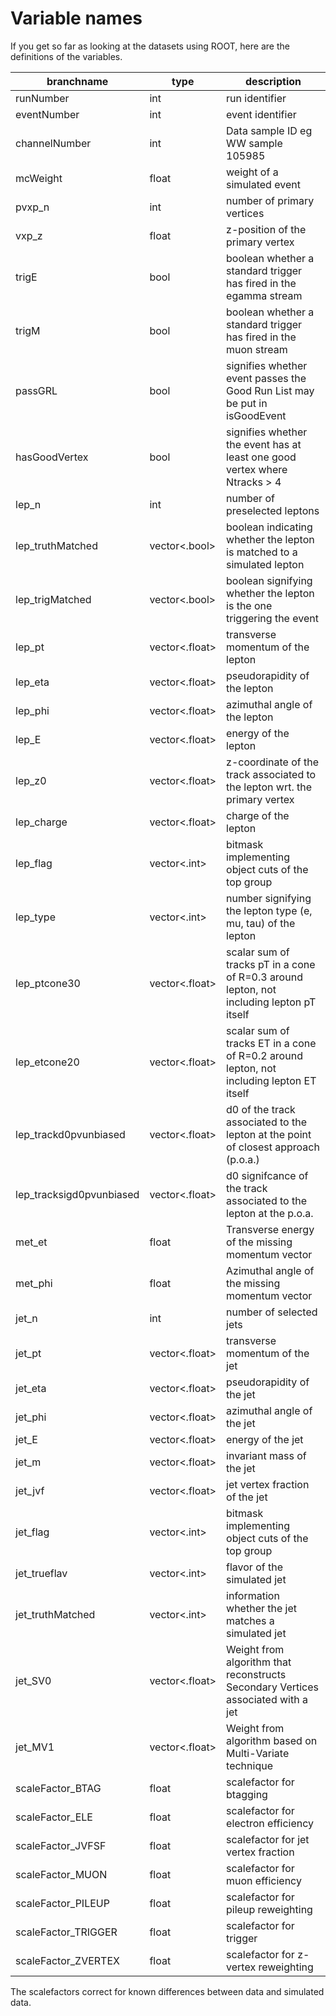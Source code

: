 # Variable names

If you get so far as looking at the datasets using ROOT, here are the definitions of the variables.

|branchname                 | type   | description |
|-|-|-|
|runNumber                  | int    | run identifier |
|eventNumber                | int    | event identifier |
|channelNumber              | int    | Data sample ID eg WW sample 105985 |
|mcWeight                   | float  | weight of a simulated event |
|pvxp\_n                    | int    | number of primary vertices |
|vxp\_z                     | float  | z-position of the primary vertex |
|trigE                      | bool   | boolean whether a standard trigger has fired in the egamma stream |
|trigM                      | bool   | boolean whether a standard trigger has fired in the muon stream |
|passGRL                    | bool   | signifies whether event passes the Good Run List may be put in isGoodEvent |
|hasGoodVertex              | bool   | signifies whether the event has at least one good vertex where Ntracks > 4 |
|lep\_n                     | int    | number of preselected leptons |
|lep\_truthMatched          | vector<.bool>  | boolean indicating whether the lepton is matched to a simulated lepton |
|lep\_trigMatched           | vector<.bool>  | boolean signifying whether the lepton is the one triggering the event |
|lep\_pt                    | vector<.float>  | transverse momentum of the lepton |
|lep\_eta                   | vector<.float>  | pseudorapidity of the lepton |
|lep\_phi                   | vector<.float>  | azimuthal angle of the lepton |
|lep\_E                     | vector<.float>  | energy of the lepton |
|lep\_z0                    | vector<.float>  | z-coordinate of the track associated to the lepton wrt. the primary vertex |
|lep\_charge                | vector<.float>  | charge of the lepton |
|lep\_flag                  | vector<.int>    | bitmask implementing object cuts of the top group |
|lep\_type                  | vector<.int>    | number signifying the lepton type (e, mu, tau) of the lepton |
|lep\_ptcone30              | vector<.float>  | scalar sum of tracks pT in a cone of R=0.3 around lepton, not including lepton pT itself |
|lep\_etcone20              | vector<.float>  | scalar sum of tracks ET in a cone of R=0.2 around lepton, not including lepton ET itself |
|lep\_trackd0pvunbiased     | vector<.float>  | d0 of the track associated to the lepton at the point of closest approach (p.o.a.) |
|lep\_tracksigd0pvunbiased  | vector<.float>  | d0 signifcance of the track associated to the lepton at the p.o.a. |
|met\_et                    | float  | Transverse energy of the missing momentum vector |
|met\_phi                   | float  | Azimuthal angle of the missing momentum vector |
|jet\_n                     | int    | number of selected jets |
|jet\_pt                    | vector<.float>  | transverse momentum of the jet |
|jet\_eta                   | vector<.float>  | pseudorapidity of the jet |
|jet\_phi                   | vector<.float>  | azimuthal angle of the jet |
|jet\_E                     | vector<.float>  | energy of the jet |
|jet\_m                     | vector<.float>  | invariant mass of the jet |
|jet\_jvf                   | vector<.float>  | jet vertex fraction of the jet |
|jet\_flag                  | vector<.int>    | bitmask implementing object cuts of the top group |
|jet\_trueflav              | vector<.int>    | flavor of the simulated jet |
|jet\_truthMatched          | vector<.int>    | information whether the jet matches a simulated jet|
|jet\_SV0                   | vector<.float>  | Weight from algorithm that reconstructs Secondary Vertices associated with a jet |
|jet\_MV1                   | vector<.float>  | Weight from algorithm based on Multi-Variate technique |
|scaleFactor\_BTAG          | float              | scalefactor for btagging |
|scaleFactor\_ELE           | float              | scalefactor for electron efficiency |
|scaleFactor\_JVFSF         | float              | scalefactor for jet vertex fraction |
|scaleFactor\_MUON          | float              | scalefactor for muon efficiency |
|scaleFactor\_PILEUP        | float              | scalefactor for pileup reweighting |
|scaleFactor\_TRIGGER       | float              | scalefactor for trigger |
|scaleFactor\_ZVERTEX       | float              | scalefactor for z-vertex reweighting |

The scalefactors correct for known differences between data and simulated data.